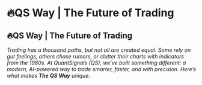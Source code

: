 # 🔥QS Way | The Future of Trading

## 🔥QS Way | The Future of Trading

_Trading has a thousand paths, but not all are created equal. Some rely on gut feelings, others chase rumors, or clutter their charts with indicators from the 1980s. At QuantSignals (QS), we’ve built something different: a modern, AI-powered way to trade smarter, faster, and with precision. Here’s what makes **The QS Way** unique:_
